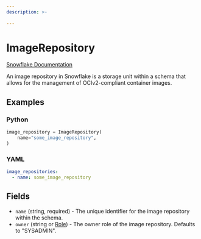 ```yaml
---
description: >-
  
---
```


# ImageRepository

[Snowflake Documentation](https://docs.snowflake.com/en/sql-reference/sql/create-image-repository)

An image repository in Snowflake is a storage unit within a schema that allows for the management of OCIv2-compliant container images.


## Examples

### Python

```python
image_repository = ImageRepository(
    name="some_image_repository",
)
```


### YAML

```yaml
image_repositories:
  - name: some_image_repository
```


## Fields

* `name` (string, required) - The unique identifier for the image repository within the schema.
* `owner` (string or [Role](role.md)) - The owner role of the image repository. Defaults to "SYSADMIN".


